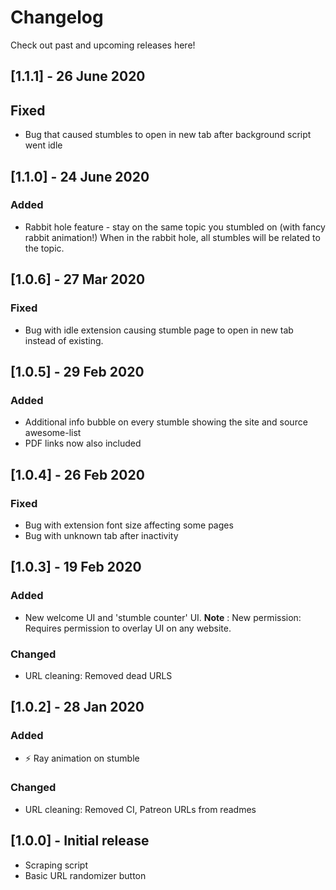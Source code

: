 # Changelog
Check out past and upcoming releases here!

## [1.1.1] - 26 June 2020

## Fixed
- Bug that caused stumbles to open in new tab after background script went idle

## [1.1.0] - 24 June 2020

### Added
- Rabbit hole feature - stay on the same topic you stumbled on (with fancy rabbit animation!) When in the rabbit hole, all stumbles will be related to the topic. 

## [1.0.6] - 27 Mar 2020

### Fixed
- Bug with idle extension causing stumble page to open in new tab instead of existing.

## [1.0.5] - 29 Feb 2020
### Added
- Additional info bubble on every stumble showing the site and source awesome-list
- PDF links now also included

## [1.0.4] - 26 Feb 2020
### Fixed
- Bug with extension font size affecting some pages
- Bug with unknown tab after inactivity

## [1.0.3] - 19 Feb 2020
### Added
- New welcome UI and 'stumble counter' UI. __Note__ : New permission: Requires permission to overlay UI on any website. 
### Changed
- URL cleaning: Removed dead URLS

## [1.0.2] - 28 Jan 2020
### Added
- ⚡️ Ray animation on stumble
### Changed
- URL cleaning: Removed CI, Patreon URLs from readmes

## [1.0.0] - Initial release
- Scraping script
- Basic URL randomizer button
